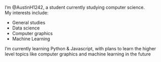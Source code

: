 I’m @AustinH1242, a student currently studying computer science. <br>
My interests include:
- General studies
- Data science
- Computer graphics
- Machine Learning

I’m currently learning Python & Javascript, with plans to learn the higher level topics like computer graphics and machine learning in the future

<!---
AustinH1242/AustinH1242 is a ✨ special ✨ repository because its `README.md` (this file) appears on your GitHub profile.
You can click the Preview link to take a look at your changes.
--->
